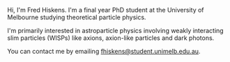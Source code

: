 Hi, I'm Fred Hiskens. I'm a final year PhD student at the University of Melbourne studying theoretical particle physics. 

I'm primarily interested in astroparticle physics involving weakly interacting slim particles (WISPs) like axions, axion-like particles and dark photons.

You can contact me by emailing fhiskens@student.unimelb.edu.au.
